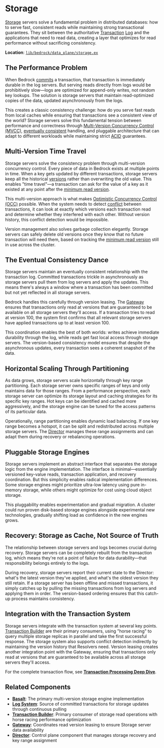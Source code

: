 # Storage

[Storage](../../../glossary.md#storage) servers solve a fundamental problem in distributed databases: how to serve fast, consistent reads while maintaining strong transactional guarantees. They sit between the authoritative [Transaction](../../../glossary.md#transaction) [Log](../../../glossary.md#log) and the applications that need to read data, creating a layer that optimizes for read performance without sacrificing consistency.

**Location**: [`lib/bedrock/data_plane/storage.ex`](../../../../lib/bedrock/data_plane/storage.ex)

## The Performance Problem

When Bedrock [commits](../../../glossary.md#commit) a transaction, that transaction is immediately durable in the log servers. But serving reads directly from logs would be prohibitively slow—logs are optimized for append-only writes, not random key lookups. The solution is storage servers that maintain read-optimized copies of the data, updated asynchronously from the logs.

This creates a classic consistency challenge: how do you serve fast reads from local caches while ensuring that transactions see a consistent view of the world? Storage servers solve this fundamental tension between performance and correctness through [Multi-Version Concurrency Control (MVCC)](../../../glossary.md#multi-version-concurrency-control), [eventually consistent](../../../glossary.md#eventually-consistent) handling, and pluggable architecture that can adapt to different workloads while maintaining strict [ACID](../../../glossary.md#acid) guarantees.

## Multi-Version Time Travel

Storage servers solve the consistency problem through multi-version concurrency control. Every piece of data in Bedrock exists at multiple points in time. When a key gets updated by different transactions, storage servers keep all the historical [versions](../../../glossary.md#version) rather than overwriting the old value. This enables "time travel"—a transaction can ask for the value of a key as it existed at any point after the [minimum read version](../../../glossary.md#minimum-read-version).

This multi-version approach is what makes [Optimistic Concurrency Control (OCC)](../../../glossary.md#optimistic-concurrency-control) possible. When the system needs to detect [conflict](../../../glossary.md#conflict) between transactions, it can look at exactly which versions each transaction read and determine whether they interfered with each other. Without version history, this conflict detection would be impossible.

Version management also solves garbage collection elegantly. Storage servers can safely delete old versions once they know that no future transaction will need them, based on tracking the [minimum read version](../../../glossary.md#minimum-read-version) still in use across the cluster.

## The Eventual Consistency Dance

Storage servers maintain an eventually consistent relationship with the transaction log. Committed transactions trickle in asynchronously as storage servers pull them from log servers and apply the updates. This means there's always a window where a transaction has been committed but not yet reflected in all storage servers.

Bedrock handles this carefully through version leasing. The [Gateway](../../../glossary.md#gateway) ensures that transactions only read at versions that are guaranteed to be available on all storage servers they'll access. If a transaction tries to read at version 100, the system first confirms that all relevant storage servers have applied transactions up to at least version 100.

This coordination enables the best of both worlds: writes achieve immediate durability through the log, while reads get fast local access through storage servers. The version-based consistency model ensures that despite the asynchronous updates, every transaction sees a coherent snapshot of the data.

## Horizontal Scaling Through Partitioning

As data grows, storage servers scale horizontally through key range partitioning. Each storage server owns specific ranges of keys and only maintains data for those ranges. From a performance perspective, each storage server can optimize its storage layout and caching strategies for its specific key ranges. Hot keys can be identified and cached more aggressively, and the storage engine can be tuned for the access patterns of its particular data.

Operationally, range partitioning enables dynamic load balancing. If one key range becomes a hotspot, it can be split and redistributed across multiple storage servers. The [Director](../../../glossary.md#director) manages these range assignments and can adapt them during recovery or rebalancing operations.

## Pluggable Storage Engines

Storage servers implement an abstract interface that separates the storage logic from the engine implementation. The interface is minimal—essentially versioned key-value reads, transaction application, and recovery coordination. But this simplicity enables radical implementation differences. Some storage engines might prioritize ultra-low latency using pure in-memory storage, while others might optimize for cost using cloud object storage.

This pluggability enables experimentation and gradual migration. A cluster could run proven disk-based storage engines alongside experimental new technologies, gradually shifting load as confidence in the new engines grows.

## Recovery: Storage as Cache, Not Source of Truth

The relationship between storage servers and logs becomes crucial during recovery. Storage servers can be completely rebuilt from the transaction log, which means they're not a point of failure for data durability—that responsibility belongs entirely to the logs.

During recovery, storage servers report their current state to the Director: what's the latest version they've applied, and what's the oldest version they still retain. If a storage server has been offline and missed transactions, it simply catches up by pulling the missing transactions from log servers and applying them in order. The version-based ordering ensures that this catch-up process maintains consistency.

## Integration with the Transaction System

Storage servers integrate with the transaction system at several key points. [Transaction Builder](../../../glossary.md#transaction-builder) are their primary consumers, using "horse racing" to query multiple storage replicas in parallel and take the first successful response. The storage system also supports conflict detection indirectly by maintaining the version history that Resolvers need. Version leasing creates another integration point with the Gateway, ensuring that transactions only read at versions that are guaranteed to be available across all storage servers they'll access.

For the complete transaction flow, see **[Transaction Processing Deep Dive](../../../deep-dives/transactions.md)**.

## Related Components

- **[Basalt](../implementations/basalt.md)**: The primary multi-version storage engine implementation
- **[Log System](log.md)**: Source of committed transactions for storage updates through continuous pulling
- **[Transaction Builder](../infrastructure/transaction-builder.md)**: Primary consumer of storage read operations with horse racing performance optimization
- **[Gateway](../infrastructure/gateway.md)**: Coordinates read version leasing to ensure Storage server data availability
- **[Director](../control-plane/director.md)**: Control plane component that manages storage recovery and key range assignment
